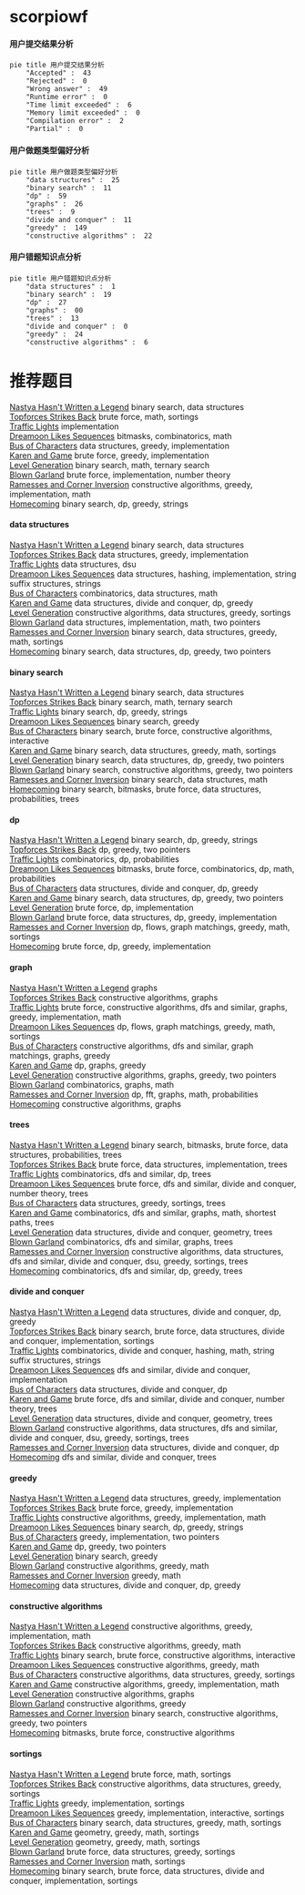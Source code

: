 # scorpiowf
<!-- tabs:start -->
#### **用户提交结果分析**

```mermaid
pie title 用户提交结果分析
    "Accepted" :  43
    "Rejected" :  0
    "Wrong answer" :  49
    "Runtime error" :  0
    "Time limit exceeded" :  6
    "Memory limit exceeded" :  0
    "Compilation error" :  2
    "Partial" :  0
```
#### **用户做题类型偏好分析**

```mermaid
pie title 用户做题类型偏好分析
    "data structures" :  25
    "binary search" :  11
    "dp" :  59
    "graphs" :  26
    "trees" :  9
    "divide and conquer" :  11
    "greedy" :  149
    "constructive algorithms" :  22
```
#### **用户错题知识点分析**

```mermaid
pie title 用户错题知识点分析
    "data structures" :  1
    "binary search" :  19
    "dp" :  27
    "graphs" :  00
    "trees" :  13
    "divide and conquer" :  0
    "greedy" :  24
    "constructive algorithms" :  6
```
<!-- tabs:end -->
# 推荐题目
[Nastya Hasn't Written a Legend](http://codeforces.com/problemset/problem/1136/E)		binary search,
                        data structures		  
[Topforces Strikes Back](http://codeforces.com/problemset/problem/1183/F)		brute force,
                        math,
                        sortings		  
[Traffic Lights](http://codeforces.com/problemset/problem/29/B)		implementation		  
[Dreamoon Likes Sequences](https://codeforces.com/contest/1330/problem/D)		bitmasks,
                        combinatorics,
                        math		  
[Bus of Characters](http://codeforces.com/problemset/problem/982/B)		data structures,
                        greedy,
                        implementation		  
[Karen and Game](https://codeforces.com/contest/816/problem/C)		brute force,
                        greedy,
                        implementation		  
[Level Generation](http://codeforces.com/problemset/problem/818/F)		binary search,
                        math,
                        ternary search		  
[Blown Garland](http://codeforces.com/problemset/problem/758/B)		brute force,
                        implementation,
                        number theory		  
[Ramesses and Corner Inversion](http://codeforces.com/problemset/problem/1119/C)		constructive algorithms,
                        greedy,
                        implementation,
                        math		  
[Homecoming](http://codeforces.com/problemset/problem/1315/B)		binary search,
                        dp,
                        greedy,
                        strings		  
<!-- tabs:start -->
#### **data structures**
[Nastya Hasn't Written a Legend](http://codeforces.com/problemset/problem/1136/E)		binary search,
                        data structures		  
[Topforces Strikes Back](http://codeforces.com/problemset/problem/982/B)		data structures,
                        greedy,
                        implementation		  
[Traffic Lights](http://codeforces.com/problemset/problem/356/A)		data structures,
                        dsu		  
[Dreamoon Likes Sequences](http://codeforces.com/problemset/problem/631/D)		data structures,
                        hashing,
                        implementation,
                        string suffix structures,
                        strings		  
[Bus of Characters](http://codeforces.com/problemset/problem/283/E)		combinatorics,
                        data structures,
                        math		  
[Karen and Game](http://codeforces.com/problemset/problem/1400/E)		data structures,
                        divide and conquer,
                        dp,
                        greedy		  
[Level Generation](http://codeforces.com/problemset/problem/1426/D)		constructive algorithms,
                        data structures,
                        greedy,
                        sortings		  
[Blown Garland](http://codeforces.com/problemset/problem/86/D)		data structures,
                        implementation,
                        math,
                        two pointers		  
[Ramesses and Corner Inversion](http://codeforces.com/problemset/problem/1490/F)		binary search,
                        data structures,
                        greedy,
                        math,
                        sortings		  
[Homecoming](http://codeforces.com/problemset/problem/1492/C)		binary search,
                        data structures,
                        dp,
                        greedy,
                        two pointers		  
#### **binary search**
[Nastya Hasn't Written a Legend](http://codeforces.com/problemset/problem/1136/E)		binary search,
                        data structures		  
[Topforces Strikes Back](http://codeforces.com/problemset/problem/818/F)		binary search,
                        math,
                        ternary search		  
[Traffic Lights](http://codeforces.com/problemset/problem/1315/B)		binary search,
                        dp,
                        greedy,
                        strings		  
[Dreamoon Likes Sequences](http://codeforces.com/problemset/problem/803/D)		binary search,
                        greedy		  
[Bus of Characters](https://codeforces.com/contest/1471/problem/E)		binary search,
                        brute force,
                        constructive algorithms,
                        interactive		  
[Karen and Game](http://codeforces.com/problemset/problem/1490/F)		binary search,
                        data structures,
                        greedy,
                        math,
                        sortings		  
[Level Generation](http://codeforces.com/problemset/problem/1492/C)		binary search,
                        data structures,
                        dp,
                        greedy,
                        two pointers		  
[Blown Garland](http://codeforces.com/problemset/problem/1463/D)		binary search,
                        constructive algorithms,
                        greedy,
                        two pointers		  
[Ramesses and Corner Inversion](http://codeforces.com/problemset/problem/1490/G)		binary search,
                        data structures,
                        math		  
[Homecoming](http://codeforces.com/problemset/problem/1479/D)		binary search,
                        bitmasks,
                        brute force,
                        data structures,
                        probabilities,
                        trees		  
#### **dp**
[Nastya Hasn't Written a Legend](http://codeforces.com/problemset/problem/1315/B)		binary search,
                        dp,
                        greedy,
                        strings		  
[Topforces Strikes Back](https://codeforces.com/contest/1241/problem/D)		dp,
                        greedy,
                        two pointers		  
[Traffic Lights](http://codeforces.com/problemset/problem/1264/D1)		combinatorics,
                        dp,
                        probabilities		  
[Dreamoon Likes Sequences](http://codeforces.com/problemset/problem/476/B)		bitmasks,
                        brute force,
                        combinatorics,
                        dp,
                        math,
                        probabilities		  
[Bus of Characters](http://codeforces.com/problemset/problem/1400/E)		data structures,
                        divide and conquer,
                        dp,
                        greedy		  
[Karen and Game](http://codeforces.com/problemset/problem/1492/C)		binary search,
                        data structures,
                        dp,
                        greedy,
                        two pointers		  
[Level Generation](https://codeforces.com/contest/1457/problem/C)		brute force,
                        dp,
                        implementation		  
[Blown Garland](http://codeforces.com/problemset/problem/1491/C)		brute force,
                        data structures,
                        dp,
                        greedy,
                        implementation		  
[Ramesses and Corner Inversion](http://codeforces.com/problemset/problem/1437/C)		dp,
                        flows,
                        graph matchings,
                        greedy,
                        math,
                        sortings		  
[Homecoming](http://codeforces.com/problemset/problem/1499/B)		brute force,
                        dp,
                        greedy,
                        implementation		  
#### **graph**
[Nastya Hasn't Written a Legend](http://codeforces.com/problemset/problem/235/D)		graphs		  
[Topforces Strikes Back](http://codeforces.com/problemset/problem/1495/C)		constructive algorithms,
                        graphs		  
[Traffic Lights](http://codeforces.com/problemset/problem/1487/C)		brute force,
                        constructive algorithms,
                        dfs and similar,
                        graphs,
                        greedy,
                        implementation,
                        math		  
[Dreamoon Likes Sequences](http://codeforces.com/problemset/problem/1437/C)		dp,
                        flows,
                        graph matchings,
                        greedy,
                        math,
                        sortings		  
[Bus of Characters](http://codeforces.com/problemset/problem/1470/D)		constructive algorithms,
                        dfs and similar,
                        graph matchings,
                        graphs,
                        greedy		  
[Karen and Game](http://codeforces.com/problemset/problem/1476/C)		dp,
                        graphs,
                        greedy		  
[Level Generation](http://codeforces.com/problemset/problem/1304/D)		constructive algorithms,
                        graphs,
                        greedy,
                        two pointers		  
[Blown Garland](http://codeforces.com/problemset/problem/1475/C)		combinatorics,
                        graphs,
                        math		  
[Ramesses and Corner Inversion](http://codeforces.com/problemset/problem/553/E)		dp,
                        fft,
                        graphs,
                        math,
                        probabilities		  
[Homecoming](http://codeforces.com/problemset/problem/1495/C)		constructive algorithms,
                        graphs		  
#### **trees**
[Nastya Hasn't Written a Legend](http://codeforces.com/problemset/problem/1479/D)		binary search,
                        bitmasks,
                        brute force,
                        data structures,
                        probabilities,
                        trees		  
[Topforces Strikes Back](http://codeforces.com/problemset/problem/1511/C)		brute force,
                        data structures,
                        implementation,
                        trees		  
[Traffic Lights](http://codeforces.com/problemset/problem/1499/F)		combinatorics,
                        dfs and similar,
                        dp,
                        trees		  
[Dreamoon Likes Sequences](http://codeforces.com/problemset/problem/1491/E)		brute force,
                        dfs and similar,
                        divide and conquer,
                        number theory,
                        trees		  
[Bus of Characters](http://codeforces.com/problemset/problem/1466/D)		data structures,
                        greedy,
                        sortings,
                        trees		  
[Karen and Game](http://codeforces.com/problemset/problem/1495/D)		combinatorics,
                        dfs and similar,
                        graphs,
                        math,
                        shortest paths,
                        trees		  
[Level Generation](http://codeforces.com/problemset/problem/1303/G)		data structures,
                        divide and conquer,
                        geometry,
                        trees		  
[Blown Garland](http://codeforces.com/problemset/problem/1454/E)		combinatorics,
                        dfs and similar,
                        graphs,
                        trees		  
[Ramesses and Corner Inversion](http://codeforces.com/problemset/problem/1494/D)		constructive algorithms,
                        data structures,
                        dfs and similar,
                        divide and conquer,
                        dsu,
                        greedy,
                        sortings,
                        trees		  
[Homecoming](http://codeforces.com/problemset/problem/1292/C)		combinatorics,
                        dfs and similar,
                        dp,
                        greedy,
                        trees		  
#### **divide and conquer**
[Nastya Hasn't Written a Legend](http://codeforces.com/problemset/problem/1400/E)		data structures,
                        divide and conquer,
                        dp,
                        greedy		  
[Topforces Strikes Back](http://codeforces.com/problemset/problem/1461/D)		binary search,
                        brute force,
                        data structures,
                        divide and conquer,
                        implementation,
                        sortings		  
[Traffic Lights](http://codeforces.com/problemset/problem/1466/G)		combinatorics,
                        divide and conquer,
                        hashing,
                        math,
                        string suffix structures,
                        strings		  
[Dreamoon Likes Sequences](http://codeforces.com/problemset/problem/1490/D)		dfs and similar,
                        divide and conquer,
                        implementation		  
[Bus of Characters](https://codeforces.com/contest/1483/problem/C)		data structures,
                        divide and conquer,
                        dp		  
[Karen and Game](http://codeforces.com/problemset/problem/1491/E)		brute force,
                        dfs and similar,
                        divide and conquer,
                        number theory,
                        trees		  
[Level Generation](http://codeforces.com/problemset/problem/1303/G)		data structures,
                        divide and conquer,
                        geometry,
                        trees		  
[Blown Garland](http://codeforces.com/problemset/problem/1494/D)		constructive algorithms,
                        data structures,
                        dfs and similar,
                        divide and conquer,
                        dsu,
                        greedy,
                        sortings,
                        trees		  
[Ramesses and Corner Inversion](http://codeforces.com/problemset/problem/1482/E)		data structures,
                        divide and conquer,
                        dp		  
[Homecoming](http://codeforces.com/problemset/problem/566/C)		dfs and similar,
                        divide and conquer,
                        trees		  
#### **greedy**
[Nastya Hasn't Written a Legend](http://codeforces.com/problemset/problem/982/B)		data structures,
                        greedy,
                        implementation		  
[Topforces Strikes Back](https://codeforces.com/contest/816/problem/C)		brute force,
                        greedy,
                        implementation		  
[Traffic Lights](http://codeforces.com/problemset/problem/1119/C)		constructive algorithms,
                        greedy,
                        implementation,
                        math		  
[Dreamoon Likes Sequences](http://codeforces.com/problemset/problem/1315/B)		binary search,
                        dp,
                        greedy,
                        strings		  
[Bus of Characters](http://codeforces.com/problemset/problem/1120/A)		greedy,
                        implementation,
                        two pointers		  
[Karen and Game](https://codeforces.com/contest/1241/problem/D)		dp,
                        greedy,
                        two pointers		  
[Level Generation](http://codeforces.com/problemset/problem/803/D)		binary search,
                        greedy		  
[Blown Garland](http://codeforces.com/problemset/problem/584/E)		constructive algorithms,
                        greedy,
                        math		  
[Ramesses and Corner Inversion](https://codeforces.com/contest/1339/problem/C)		greedy,
                        math		  
[Homecoming](http://codeforces.com/problemset/problem/1400/E)		data structures,
                        divide and conquer,
                        dp,
                        greedy		  
#### **constructive algorithms**
[Nastya Hasn't Written a Legend](http://codeforces.com/problemset/problem/1119/C)		constructive algorithms,
                        greedy,
                        implementation,
                        math		  
[Topforces Strikes Back](http://codeforces.com/problemset/problem/584/E)		constructive algorithms,
                        greedy,
                        math		  
[Traffic Lights](https://codeforces.com/contest/1471/problem/E)		binary search,
                        brute force,
                        constructive algorithms,
                        interactive		  
[Dreamoon Likes Sequences](https://codeforces.com/contest/1206/problem/C)		constructive algorithms,
                        greedy,
                        math		  
[Bus of Characters](http://codeforces.com/problemset/problem/1426/D)		constructive algorithms,
                        data structures,
                        greedy,
                        sortings		  
[Karen and Game](http://codeforces.com/problemset/problem/1329/A)		constructive algorithms,
                        greedy,
                        implementation,
                        math		  
[Level Generation](http://codeforces.com/problemset/problem/1495/C)		constructive algorithms,
                        graphs		  
[Blown Garland](http://codeforces.com/problemset/problem/1493/A)		constructive algorithms,
                        greedy		  
[Ramesses and Corner Inversion](http://codeforces.com/problemset/problem/1463/D)		binary search,
                        constructive algorithms,
                        greedy,
                        two pointers		  
[Homecoming](https://codeforces.com/contest/1456/problem/B)		bitmasks,
                        brute force,
                        constructive algorithms		  
#### **sortings**
[Nastya Hasn't Written a Legend](http://codeforces.com/problemset/problem/1183/F)		brute force,
                        math,
                        sortings		  
[Topforces Strikes Back](http://codeforces.com/problemset/problem/1426/D)		constructive algorithms,
                        data structures,
                        greedy,
                        sortings		  
[Traffic Lights](http://codeforces.com/problemset/problem/1430/B)		greedy,
                        implementation,
                        sortings		  
[Dreamoon Likes Sequences](http://codeforces.com/problemset/problem/1056/C)		greedy,
                        implementation,
                        interactive,
                        sortings		  
[Bus of Characters](http://codeforces.com/problemset/problem/1490/F)		binary search,
                        data structures,
                        greedy,
                        math,
                        sortings		  
[Karen and Game](https://codeforces.com/contest/1496/problem/C)		geometry,
                        greedy,
                        math,
                        sortings		  
[Level Generation](http://codeforces.com/problemset/problem/1495/A)		geometry,
                        greedy,
                        math,
                        sortings		  
[Blown Garland](http://codeforces.com/problemset/problem/1497/A)		brute force,
                        data structures,
                        greedy,
                        sortings		  
[Ramesses and Corner Inversion](http://codeforces.com/problemset/problem/1427/A)		math,
                        sortings		  
[Homecoming](http://codeforces.com/problemset/problem/1461/D)		binary search,
                        brute force,
                        data structures,
                        divide and conquer,
                        implementation,
                        sortings		  
<!-- tabs:end -->
